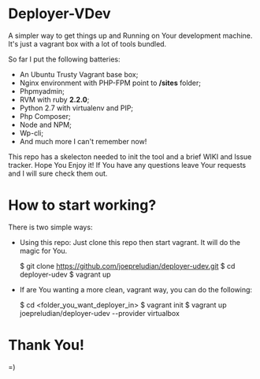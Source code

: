 # Deployer-VDev

A simpler way to get things up and Running on Your development machine. 
It's just a vagrant box with a lot of tools bundled.

So far I put the following batteries:
* An Ubuntu Trusty Vagrant base box;
* Nginx environment with PHP-FPM point to **/sites** folder;
* Phpmyadmin;
* RVM with ruby **2.2.0**;
* Python 2.7 with virtualenv and PIP;
* Php Composer;
* Node and NPM;
* Wp-cli;
* And much more I can't remember now!

This repo has a skelecton needed to init the tool and a brief WIKI and Issue tracker.
Hope You Enjoy it! If You have any questions leave Your requests and I will sure check them out.

# How to start working?

There is two simple ways:

* Using this repo: Just clone this repo then start vagrant. It will do the magic for You.


    $ git clone https://github.com/joepreludian/deployer-udev.git
    $ cd deployer-udev
    $ vagrant up


* If are You wanting a more clean, vagrant way, you can do the following:


    $ cd <folder_you_want_deployer_in>
    $ vagrant init
    $ vagrant up joepreludian/deployer-udev --provider virtualbox 


# Thank You!
=)
